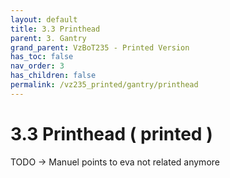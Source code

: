 ```yaml
---
layout: default
title: 3.3 Printhead
parent: 3. Gantry
grand_parent: VzBoT235 - Printed Version
has_toc: false
nav_order: 3
has_children: false
permalink: /vz235_printed/gantry/printhead
---
```


# 3.3 Printhead ( printed )

TODO -> Manuel points to eva not related anymore